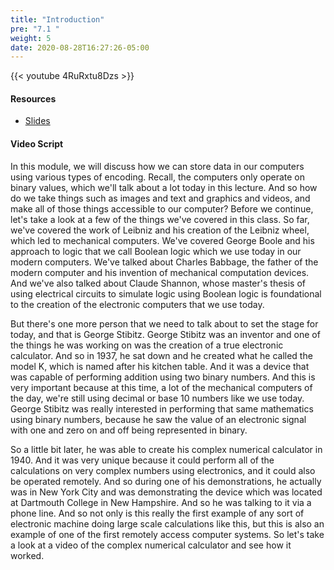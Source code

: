 ```yaml
---
title: "Introduction"
pre: "7.1 "
weight: 5
date: 2020-08-28T16:27:26-05:00
---
```


{{< youtube 4RuRxtu8Dzs >}}


#### Resources
* [Slides](../slides/7-Encoding.pdf)

#### Video Script

In this module, we will discuss how we can store data in our computers using various types of encoding. Recall, the computers only operate on binary values, which we'll talk about a lot today in this lecture. And so how do we take things such as images and text and graphics and videos, and make all of those things accessible to our computer? Before we continue, let's take a look at a few of the things we've covered in this class. So far, we've covered the work of Leibniz and his creation of the Leibniz wheel, which led to mechanical computers. We've covered George Boole and his approach to logic that we call Boolean logic which we use today in our modern computers. We've talked about Charles Babbage, the father of the modern computer and his invention of mechanical computation devices. And we've also talked about Claude Shannon, whose master's thesis of using electrical circuits to simulate logic using Boolean logic is foundational to the creation of the electronic computers that we use today. 

But there's one more person that we need to talk about to set the stage for today, and that is George Stibitz. George Stibitz was an inventor and one of the things he was working on was the creation of a true electronic calculator. And so in 1937, he sat down and he created what he called the model K, which is named after his kitchen table. And it was a device that was capable of performing addition using two binary numbers. And this is very important because at this time, a lot of the mechanical computers of the day, we're still using decimal or base 10 numbers like we use today. George Stibitz was really interested in performing that same mathematics using binary numbers, because he saw the value of an electronic signal with one and zero on and off being represented in binary. 

So a little bit later, he was able to create his complex numerical calculator in 1940. And it was very unique because it could perform all of the calculations on very complex numbers using electronics, and it could also be operated remotely. And so during one of his demonstrations, he actually was in New York City and was demonstrating the device which was located at Dartmouth College in New Hampshire. And so he was talking to it via a phone line. And so not only is this really the first example of any sort of electronic machine doing large scale calculations like this, but this is also an example of one of the first remotely access computer systems. So let's take a look at a video of the complex numerical calculator and see how it worked.